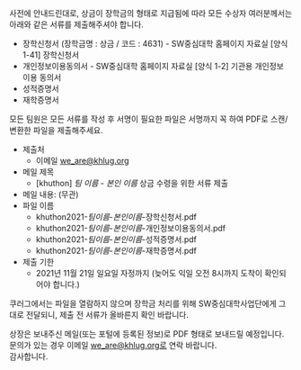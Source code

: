 사전에 안내드린대로, 상금이 장학금의 형태로 지급됨에 따라 모든 수상자 여러분께서는 아래와 같은 서류를 제출해주셔야 합니다.

- 장학신청서 (장학금명 : 상금 / 코드 : 4631) - SW중심대학 홈페이지 자료실 [양식1-41] 장학신청서
- 개인정보이용동의서 - SW중심대학 홈페이지 자료실 [양식 1-2] 기관용 개인정보 이용 동의서
- 성적증명서
- 재학증명서

모든 팀원은 모든 서류를 작성 후 서명이 필요한 파일은 서명까지 꼭 하여 PDF로 스캔/변환한 파일을 제출해주세요.

- 제출처
  - 이메일 we_are@khlug.org
- 메일 제목
  - [khuthon] _팀 이름_ - _본인 이름_ 상금 수령을 위한 서류 제출
- 메일 내용: (무관)
- 파일 이름
  - khuthon2021-_팀이름_-_본인이름_-장학신청서.pdf
  - khuthon2021-_팀이름_-_본인이름_-개인정보이용동의서.pdf
  - khuthon2021-_팀이름_-_본인이름_-성적증명서.pdf
  - khuthon2021-_팀이름_-_본인이름_-재학증명서.pdf
- 제출 기한
  - 2021년 11월 21일 일요일 자정까지 (늦어도 익일 오전 8시까지 도착이 확인되어야 합니다.)

쿠러그에서는 파일을 열람하지 않으며 장학금 처리를 위해 SW중심대학사업단에게 그대로 전달되니, 제출 전 서류가 올바른지 확인 바랍니다.

상장은 보내주신 메일(또는 포털에 등록된 정보)로 PDF 형태로 보내드릴 예정입니다.<br/>
문의가 있는 경우 이메일 we_are@khlug.org로 연락 바랍니다.<br/>
감사합니다.
